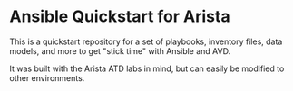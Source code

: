 # Ansible Quickstart for Arista

This is a quickstart repository for a set of playbooks, inventory files, data models, and more to get "stick time" with Ansible and AVD. 

It was built with the Arista ATD labs in mind, but can easily be modified to other environments. 


